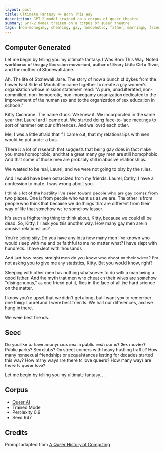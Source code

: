 ```yaml
---
layout: post
title: Ultimate Fantasy 44 Born This Way
description: GPT-2 model trained on a corpus of queer theatre
summary: GPT-2 model trained on a corpus of queer theatre
tags: [non-monogamy, cheating, gay, homophobic, father, marriage, friendship, queer, GPT-2, RunwayML]
---
```


## Computer Generated

Let me begin by telling you my ultimate fantasy. I Was Born This Way. Noted workhorse of the gay liberation movement, author of Every Little Girl a River, and the mother of Stonewall Jane.

Ah. The life of Stonewall Jane. The story of how a bunch of dykes from the Lower East Side of Manhattan came together to create a gay women's organization whose mission statement read: "A pure, unadulterated, non-committed, non-homoerotic, non-monogamy organization dedicated to the improvement of the human sex and to the organization of sex education in schools."

Kitty Cochrane. The name stuck. We knew it. We incorporated in the same year that Laurel and I came out. We started doing face-to-face meetings to sort of hammer out our differences. And we loved each other.

Me, I was a little afraid that if I came out, that my relationships with men would be put under a bus.

There is a lot of research that suggests that being gay does in fact make you more homophobic, and that a great many gay men are still homophobic. And that some of those men are probably still in abusive relationships.

We wanted to be real, Laurel, and we were not going to play by the rules.

And I would have been ostracized from my friends. Laurel, Cathy, I have a confession to make. I was wrong about you.

I think a lot of the hostility I've seen toward people who are gay comes from two places. One is from people who want us as we are. The other is from people who think that because we do things that are different from their way of life that somehow we're somehow lesser.

It's such a frightening thing to think about, Kitty, because we could all be dead. So, Kitty, I'll ask you this another way. How many gay men are in abusive relationships?

You're being silly. Do you have any idea how many men I've known who would sleep with me and be faithful to me no matter what? I have slept with hundreds. I have slept with thousands.

And just how many straight men do you know who cheat on their wives? I'm not asking you to give me any statistics, Kitty. But you would know, right?

Sleeping with other men has nothing whatsoever to do with a man being a good father. And the myth that men who cheat on their wives are somehow "disingenuous," as one friend put it, flies in the face of all the hard science on the matter.

I know you're upset that we didn't get along, but I want you to remember one thing: Laurel and I were best friends. We had our differences, and we hung in there.

We were best friends.

## Seed

Do you like to have anonymous sex in public rest rooms? Sex movies? Public parks? Sex clubs? On street corners with heavy hustling traffic? How many nonsexual friendships or acquaintances lasting for decades started this way? How many ways are there to love queers? How many ways are there to queer love?

Let me begin by telling you my ultimate fantasy. . .

## Corpus

- [Queer AI](/queerai)
- Trained Model
- Perplexity 0.9
- Seed 647

## Credits

Prompt adapted from [A Queer History of Computing](https://rhizome.org/editorial/2013/feb/19/queer-computing-1/)
